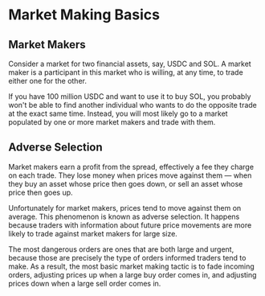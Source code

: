 # Market Making Basics

## Market Makers

Consider a market for two financial assets, say, USDC and SOL. A market maker is a participant in this market who is willing, at any time, to trade either one for the other.

If you have 100 million USDC and want to use it to buy SOL, you probably won't be able to find another individual who wants to do the opposite trade at the exact same time. Instead, you will most likely go to a market populated by one or more market makers and trade with them.

## Adverse Selection

Market makers earn a profit from the spread, effectively a fee they charge on each trade. They lose money when prices move against them — when they buy an asset whose price then goes down, or sell an asset whose price then goes up.

Unfortunately for market makers, prices tend to move against them on average. This phenomenon is known as adverse selection. It happens because traders with information about future price movements are more likely to trade against market makers for large size.

The most dangerous orders are ones that are both large and urgent, because those are precisely the type of orders informed traders tend to make. As a result, the most basic market making tactic is to fade incoming orders, adjusting prices up when a large buy order comes in, and adjusting prices down when a large sell order comes in.
